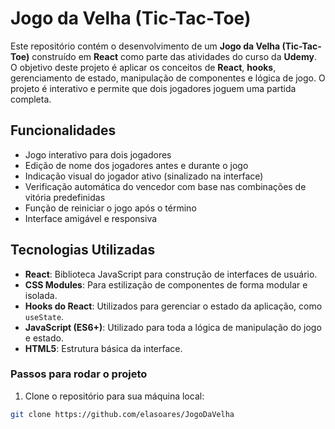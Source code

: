 # Jogo da Velha (Tic-Tac-Toe)

Este repositório contém o desenvolvimento de um **Jogo da Velha (Tic-Tac-Toe)** construído em **React** como parte das atividades do curso da **Udemy**. O objetivo deste projeto é aplicar os conceitos de **React**, **hooks**, gerenciamento de estado, manipulação de componentes e lógica de jogo. O projeto é interativo e permite que dois jogadores joguem uma partida completa.

## Funcionalidades

- Jogo interativo para dois jogadores
- Edição de nome dos jogadores antes e durante o jogo
- Indicação visual do jogador ativo (sinalizado na interface)
- Verificação automática do vencedor com base nas combinações de vitória predefinidas
- Função de reiniciar o jogo após o término
- Interface amigável e responsiva

## Tecnologias Utilizadas

- **React**: Biblioteca JavaScript para construção de interfaces de usuário.
- **CSS Modules**: Para estilização de componentes de forma modular e isolada.
- **Hooks do React**: Utilizados para gerenciar o estado da aplicação, como `useState`.
- **JavaScript (ES6+)**: Utilizado para toda a lógica de manipulação do jogo e estado.
- **HTML5**: Estrutura básica da interface.

### Passos para rodar o projeto

1. Clone o repositório para sua máquina local:

```bash
git clone https://github.com/elasoares/JogoDaVelha

